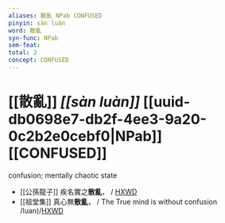 ```yaml
---
aliases: 散亂 NPab CONFUSED
pinyin: sàn luàn
word: 散亂
syn-func: NPab
sem-feat: 
total: 2
concept: CONFUSED 
---
```

# [[散亂]] *[[sàn luàn]]*  [[uuid-db0698e7-db2f-4ee3-9a20-0c2b2e0cebf0|NPab]] [[CONFUSED]]
confusion; mentally chaotic state
 - [[公孫龍子]] 疾名實之**散亂**，
                     / [HXWD](https://hxwd.org/textview.html?location=CH1a0941_CHANT_001-1a.4)
 - [[祖堂集]] 真心無**散亂**， / The True mind is without confusion /luan)/[HXWD](https://hxwd.org/textview.html?location=KR6q0002_Yan_003-1108a.37)